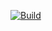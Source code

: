 [![Build](https://github.com/haggbart/JavaEEStartProsjekt/workflows/Build/badge.svg?branch=master)](https://github.com/haggbart/JavaEEStartProsjekt/actions)

